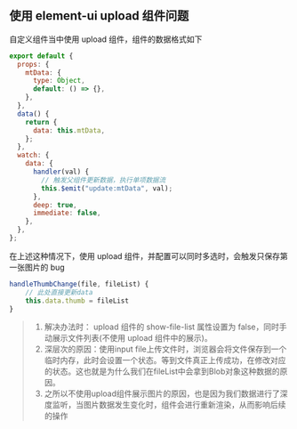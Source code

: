 ## 使用 element-ui upload 组件问题

自定义组件当中使用 upload 组件，组件的数据格式如下

```js
export default {
  props: {
    mtData: {
      type: Object,
      default: () => {},
    },
  },
  data() {
    return {
      data: this.mtData,
    };
  },
  watch: {
    data: {
      handler(val) {
        // 触发父组件更新数据，执行单项数据流
        this.$emit("update:mtData", val);
      },
      deep: true,
      immediate: false,
    },
  },
};
```

在上述这种情况下，使用 upload 组件，并配置可以同时多选时，会触发只保存第一张图片的 bug

```js
handleThumbChange(file, fileList) {
    // 此处直接更新data
    this.data.thumb = fileList
}
```

> 1. 解决办法时： upload 组件的 show-file-list 属性设置为 false，同时手动展示文件列表(不使用 upload 组件中的展示)。
> 2. 深层次的原因：使用input file上传文件时，浏览器会将文件保存到一个临时内存，此时会设置一个状态。等到文件真正上传成功，在修改对应的状态。这也就是为什么我们在fileList中会拿到Blob对象这种数据的原因。
> 3. 之所以不使用upload组件展示图片的原因，也是因为我们数据进行了深度监听，当图片数据发生变化时，组件会进行重新渲染，从而影响后续的操作
